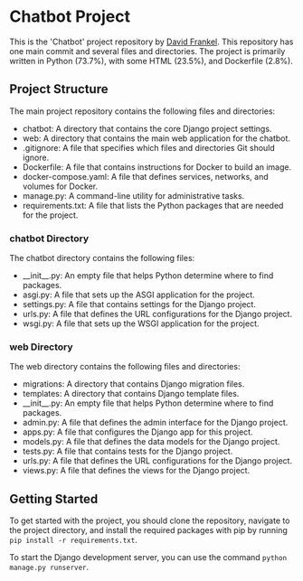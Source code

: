 # Chatbot Project

This is the 'Chatbot' project repository by [David Frankel](https://github.com/davidhfrankelcodes). This repository has one main commit and several files and directories. The project is primarily written in Python (73.7%), with some HTML (23.5%), and Dockerfile (2.8%).

## Project Structure

The main project repository contains the following files and directories:

- chatbot: A directory that contains the core Django project settings.
- web: A directory that contains the main web application for the chatbot.
- .gitignore: A file that specifies which files and directories Git should ignore.
- Dockerfile: A file that contains instructions for Docker to build an image.
- docker-compose.yaml: A file that defines services, networks, and volumes for Docker.
- manage.py: A command-line utility for administrative tasks.
- requirements.txt: A file that lists the Python packages that are needed for the project.

### chatbot Directory

The chatbot directory contains the following files:

- \_\_init\_\_.py: An empty file that helps Python determine where to find packages.
- asgi.py: A file that sets up the ASGI application for the project.
- settings.py: A file that contains settings for the Django project.
- urls.py: A file that defines the URL configurations for the Django project.
- wsgi.py: A file that sets up the WSGI application for the project.

### web Directory

The web directory contains the following files and directories:

- migrations: A directory that contains Django migration files.
- templates: A directory that contains Django template files.
- \_\_init\_\_.py: An empty file that helps Python determine where to find packages.
- admin.py: A file that defines the admin interface for the Django project.
- apps.py: A file that configures the Django app for this project.
- models.py: A file that defines the data models for the Django project.
- tests.py: A file that contains tests for the Django project.
- urls.py: A file that defines the URL configurations for the Django project.
- views.py: A file that defines the views for the Django project.

## Getting Started

To get started with the project, you should clone the repository, navigate to the project directory, and install the required packages with pip by running `pip install -r requirements.txt`.

To start the Django development server, you can use the command `python manage.py runserver`.

